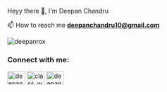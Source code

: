 Heyy there 👋, I'm Deepan Chandru

📫 How to reach me **deepanchandru10@gmail.com**
<p align="left"> <img src="https://komarev.com/ghpvc/?username=deepanrox&label=Profile%20views&color=0e75b6&style=flat" alt="deepanrox" /> </p>
<h3 align="left">Connect with me:</h3>
<p align="left">
<a href="https://linkedin.com/in/deepan-chandru-a08ab3225" target="blank"><img align="center" src="https://raw.githubusercontent.com/rahuldkjain/github-profile-readme-generator/master/src/images/icons/Social/linked-in-alt.svg" alt="deepan-chandru-a08ab3225" height="30" width="40" /></a>
<a href="https://www.codechef.com/users/class_world_68" target="blank"><img align="center" src="https://cdn.jsdelivr.net/npm/simple-icons@3.1.0/icons/codechef.svg" alt="class_world_68" height="30" width="40" /></a>
<a href="https://www.hackerrank.com/deepanchandru10" target="blank"><img align="center" src="https://raw.githubusercontent.com/rahuldkjain/github-profile-readme-generator/master/src/images/icons/Social/hackerrank.svg" alt="deepanchandru10" height="30" width="40" /></a>
